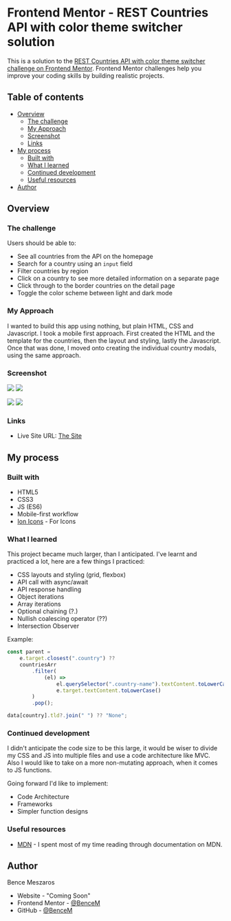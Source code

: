 # Frontend Mentor - REST Countries API with color theme switcher solution

This is a solution to the [REST Countries API with color theme switcher challenge on Frontend Mentor](https://www.frontendmentor.io/challenges/rest-countries-api-with-color-theme-switcher-5cacc469fec04111f7b848ca). Frontend Mentor challenges help you improve your coding skills by building realistic projects.

## Table of contents

- [Overview](#overview)
  - [The challenge](#the-challenge)
  - [My Approach](#my-approach)
  - [Screenshot](#screenshot)
  - [Links](#links)
- [My process](#my-process)
  - [Built with](#built-with)
  - [What I learned](#what-i-learned)
  - [Continued development](#continued-development)
  - [Useful resources](#useful-resources)
- [Author](#author)

## Overview

### The challenge

Users should be able to:

- See all countries from the API on the homepage
- Search for a country using an `input` field
- Filter countries by region
- Click on a country to see more detailed information on a separate page
- Click through to the border countries on the detail page
- Toggle the color scheme between light and dark mode

### My Approach

I wanted to build this app using nothing, but plain HTML, CSS and Javascript. I took a mobile first approach. First created the HTML and the template for the countries, then the layout and styling, lastly the Javascript. Once that was done, I moved onto creating the individual country modals, using the same approach.

### Screenshot

![](./pics/Ld.jpeg) ![](./pics/Lcd.jpeg)

![](./pics/md.jpeg) ![](./pics/mcd.jpeg)

### Links

- Live Site URL: [The Site](https://bence-restcountriesapi.netlify.app/)

## My process

### Built with

- HTML5
- CSS3
- JS (ES6)
- Mobile-first workflow
- [Ion Icons](https://ionic.io/ionicons) - For Icons

### What I learned

This project became much larger, than I anticipated. I've learnt and practiced a lot, here are a few things I practiced:

- CSS layouts and styling (grid, flexbox)
- API call with async/await
- API response handling
- Object iterations
- Array iterations
- Optional chaining (?.)
- Nullish coalescing operator (??)
- Intersection Observer

Example:

```js
const parent =
	e.target.closest(".country") ??
	countriesArr
		.filter(
			(el) =>
				el.querySelector(".country-name").textContent.toLowerCase() ===
				e.target.textContent.toLowerCase()
		)
		.pop();
```

```js
data[country].tld?.join(" ") ?? "None";
```

### Continued development

I didn't anticipate the code size to be this large, it would be wiser to divide my CSS and JS into multiple files and use a code architecture like MVC.
Also I would like to take on a more non-mutating approach, when it comes to JS functions.

Going forward I'd like to implement:

- Code Architecture
- Frameworks
- Simpler function designs

### Useful resources

- [MDN](https://developer.mozilla.org/en-US/) - I spent most of my time reading through documentation on MDN.

## Author

Bence Meszaros

- Website - "Coming Soon"
- Frontend Mentor - [@BenceM](https://www.frontendmentor.io/profile/BenceM)
- GitHub - [@BenceM](https://github.com/BenceM)

